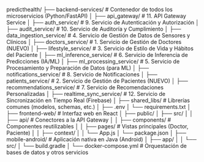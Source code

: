 predicthealth/
├── backend-services/                 # Contenedor de todos los microservicios (Python/FastAPI)
│   ├── api_gateway/                  # 11. API Gateway Service
│   ├── auth_service/                 #  9. Servicio de Autenticación y Autorización
│   ├── audit_service/                # 10. Servicio de Auditoría y Cumplimiento
│   ├── data_ingestion_service/       #  4. Servicio de Gestión de Datos de Sensores y Clínicos
│   ├── doctors_service/              #  1. Servicio de Gestión de Doctores (NUEVO)
│   ├── lifestyle_service/            #  3. Servicio de Estilo de Vida y Hábitos del Paciente
│   ├── ml_inference_service/         #  6. Servicio de Inferencia de Predicciones (IA/ML)
│   ├── ml_processing_service/        #  5. Servicio de Procesamiento y Preparación de Datos (para ML)
│   ├── notifications_service/        #  8. Servicio de Notificaciones
│   ├── patients_service/             #  2. Servicio de Gestión de Pacientes (NUEVO)
│   ├── recommendations_service/      #  7. Servicio de Recomendaciones Personalizadas
│   ├── realtime_sync_service/        # 12. Servicio de Sincronización en Tiempo Real (Firebase)
│   ├── shared_libs/                  # Librerías comunes (modelos, schemas, etc.)
│   ├── .env
│   └── requirements.txt
│
├── frontend-web/                     # Interfaz web en React
│   ├── public/
│   ├── src/
│   │   ├── api/                      # Conectores a la API Gateway
│   │   ├── components/               # Componentes reutilizables
│   │   ├── pages/                    # Vistas principales (Doctor, Paciente)
│   │   ├── context/
│   │   └── App.js
│   └── package.json
│
├── mobile-android/                   # Aplicación nativa en Java (Android)
│   ├── app/
│   │   └── src/
│   └── build.gradle
│
└── docker-compose.yml                # Orquestación de bases de datos y otros servicios
